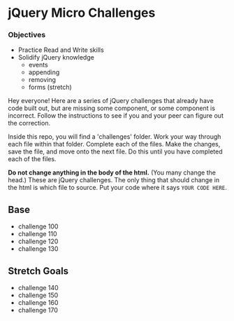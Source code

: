 # jQuery Micro Challenges


### Objectives

- Practice Read and Write skills
- Solidify jQuery knowledge
  - events
  - appending
  - removing
  - forms (stretch)
  
  
Hey everyone! Here are a series of jQuery challenges that already have code built out, but are missing some component, or some component is incorrect. Follow the instructions to see if you and your peer can figure out the correction.

Inside this repo, you will find a 'challenges' folder. Work your way through each file within that folder. Complete each of the files. Make the changes, save the file, and move onto the next file. Do this until you have completed each of the files.

**Do not change anything in the body of the html.** (You many change the head.) These are jQuery challenges. The only thing that should change in the html is which file to source. Put your code where it says `YOUR CODE HERE`.

## Base

- challenge 100
- challenge 110
- challenge 120
- challenge 130

## Stretch Goals

- challenge 140
- challenge 150
- challenge 160
- challenge 170
